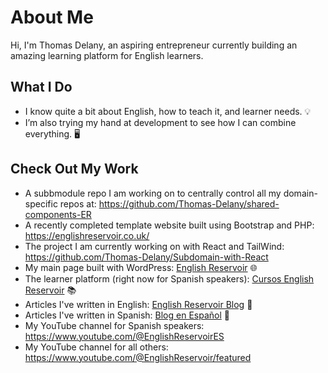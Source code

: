 # About Me

Hi, I'm Thomas Delany, an aspiring entrepreneur currently building an amazing learning platform for English learners. 

## What I Do

- I know quite a bit about English, how to teach it, and learner needs. 💡
- I’m also trying my hand at development to see how I can combine everything. 🖥️

## Check Out My Work

- A subbmodule repo I am working on to centrally control all my domain-specific repos at: https://github.com/Thomas-Delany/shared-components-ER 
- A recently completed template website built using Bootstrap and PHP: https://englishreservoir.co.uk/
- The project I am currently working on with React and TailWind: https://github.com/Thomas-Delany/Subdomain-with-React 
- My main page built with WordPress: [English Reservoir](https://www.englishreservoir.com/) 🌐
- The learner platform (right now for Spanish speakers): [Cursos English Reservoir](https://cursos.englishreservoir.com/) 📚
- Articles I've written in English: [English Reservoir Blog](https://www.englishreservoir.com/blog/) 📝
- Articles I've written in Spanish: [Blog en Español](https://www.englishreservoir.com/es/blog-ingles/) 📝
- My YouTube channel for Spanish speakers: https://www.youtube.com/@EnglishReservoirES 
- My YouTube channel for all others: https://www.youtube.com/@EnglishReservoir/featured 

